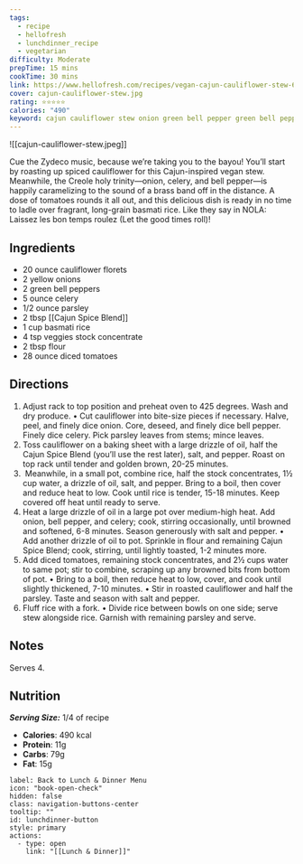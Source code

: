 ```yaml
---
tags:
  - recipe
  - hellofresh
  - lunchdinner_recipe
  - vegetarian
difficulty: Moderate
prepTime: 15 mins
cookTime: 30 mins
link: https://www.hellofresh.com/recipes/vegan-cajun-cauliflower-stew-63ec0776fdd527852602a58c
cover: cajun-cauliflower-stew.jpg
rating: ⭐️⭐️⭐️⭐️⭐️
calories: "490"
keyword: cajun cauliflower stew onion green bell pepper green bell peppers celery parsley cajun spice blend rice vegetable stock concentrate flour diced tomatoes
---
```


![[cajun-cauliflower-stew.jpeg]]

Cue the Zydeco music, because we’re taking you to the bayou! You’ll start by roasting up spiced cauliflower for this Cajun-inspired vegan stew. Meanwhile, the Creole holy trinity—onion, celery, and bell pepper—is happily caramelizing to the sound of a brass band off in the distance. A dose of tomatoes rounds it all out, and this delicious dish is ready in no time to ladle over fragrant, long-grain basmati rice. Like they say in NOLA: Laissez les bon temps roulez (Let the good times roll)!

## Ingredients
- 20 ounce cauliflower florets
- 2 yellow onions
- 2 green bell peppers
- 5 ounce celery
- 1/2 ounce parsley
- 2 tbsp [[Cajun Spice Blend]]
- 1 cup basmati rice
- 4 tsp veggies stock concentrate
- 2 tbsp flour
- 28 ounce diced tomatoes



## Directions
1. Adjust rack to top position and preheat oven to 425 degrees. Wash and dry produce. • Cut cauliflower into bite-size pieces if necessary. Halve, peel, and finely dice onion. Core, deseed, and finely dice bell pepper. Finely dice celery. Pick parsley leaves from stems; mince leaves.
2. Toss cauliflower on a baking sheet with a large drizzle of oil, half the Cajun Spice Blend (you’ll use the rest later), salt, and pepper. Roast on top rack until tender and golden brown, 20-25 minutes.
3.  Meanwhile, in a small pot, combine rice, half the stock concentrates, 1½ cup water, a drizzle of oil, salt, and pepper. Bring to a boil, then cover and reduce heat to low. Cook until rice is tender, 15-18 minutes. Keep covered off heat until ready to serve.
4. Heat a large drizzle of oil in a large pot over medium-high heat. Add onion, bell pepper, and celery; cook, stirring occasionally, until browned and softened, 6-8 minutes. Season generously with salt and pepper. • Add another drizzle of oil to pot. Sprinkle in flour and remaining Cajun Spice Blend; cook, stirring, until lightly toasted, 1-2 minutes more.
5. Add diced tomatoes, remaining stock concentrates, and 2½ cups water to same pot; stir to combine, scraping up any browned bits from bottom of pot. • Bring to a boil, then reduce heat to low, cover, and cook until slightly thickened, 7-10 minutes. • Stir in roasted cauliflower and half the parsley. Taste and season with salt and pepper.
6. Fluff rice with a fork. • Divide rice between bowls on one side; serve stew alongside rice. Garnish with remaining parsley and serve.

## Notes
Serves 4.

## Nutrition
***Serving Size:*** 1/4 of recipe
- **Calories**: 490 kcal
- **Protein**: 11g
- **Carbs**: 79g
- **Fat**: 15g


```meta-bind-button
label: Back to Lunch & Dinner Menu
icon: "book-open-check"
hidden: false
class: navigation-buttons-center
tooltip: ""
id: lunchdinner-button
style: primary
actions:
  - type: open
    link: "[[Lunch & Dinner]]"

```
 
